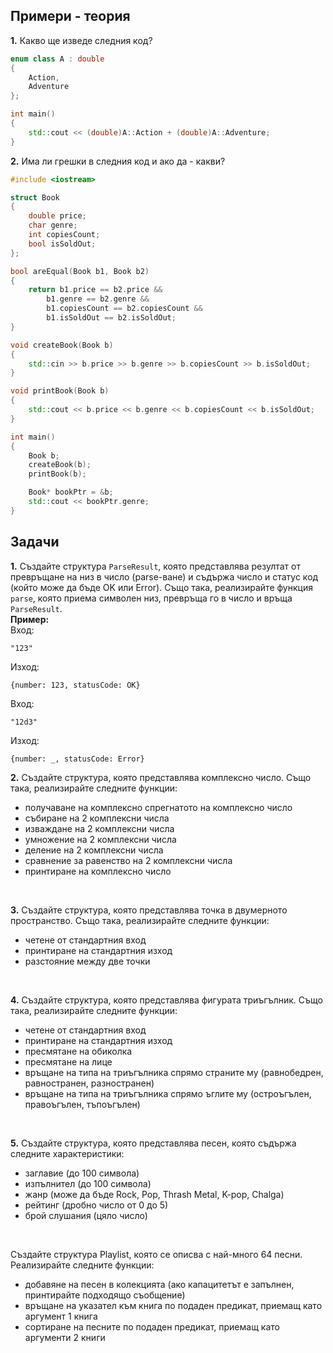 ## Примери - теория
**1.** Какво ще изведе следния код?
```c++
enum class A : double
{
    Action,
    Adventure
};

int main()
{
    std::cout << (double)A::Action + (double)A::Adventure;
}
```
**2.** Има ли грешки в следния код и ако да - какви?
```c++
#include <iostream>

struct Book
{
    double price;
    char genre;
    int copiesCount;
    bool isSoldOut;
};

bool areEqual(Book b1, Book b2)
{
    return b1.price == b2.price && 
        b1.genre == b2.genre && 
        b1.copiesCount == b2.copiesCount && 
        b1.isSoldOut == b2.isSoldOut;
}

void createBook(Book b)
{
    std::cin >> b.price >> b.genre >> b.copiesCount >> b.isSoldOut;
}

void printBook(Book b)
{
    std::cout << b.price << b.genre << b.copiesCount << b.isSoldOut;
}

int main()
{
    Book b;
    createBook(b);
    printBook(b);

    Book* bookPtr = &b;
    std::cout << bookPtr.genre;
}
```
## Задачи
**1.** Създайте структура ```ParseResult```, която представлява резултат от превръщане на низ в число (parse-ване) и съдържа число и статус код (който може да бъде OK или Error).
Също така, реализирайте функция ```parse```, която приема символен низ, превръща го в число и връща ```ParseResult```.
</br>
**Пример:** </br>
Вход:
```
"123"
```
Изход:
```
{number: 123, statusCode: OK}
```
Вход:
```
"12d3"
```
Изход:
```
{number: _, statusCode: Error}
```
**2.** Създайте структура, която представлява комплексно число. Също така, реализирайте следните функции:
- получаване на комплексно спрегнатото на комплексно число
- събиране на 2 комплексни числа
- изваждане на 2 комплексни числа
- умножение на 2 комплексни числа
- деление на 2 комплексни числа
- сравнение за равенство на 2 комплексни числа
- принтиране на комплексно число
</br>

**3.** Създайте структура, която представлява точка в двумерното пространство. Също така, реализирайте следните функции:
- четене от стандартния вход
- принтиране на стандартния изход
- разстояние между две точки
</br>

**4.** Създайте структура, която представлява фигурата триъгълник. Също така, реализирайте следните функции:
- четене от стандартния вход
- принтиране на стандартния изход
- пресмятане на обиколка
- пресмятане на лице
- връщане на типа на триъгълника спрямо страните му (равнобедрен, равностранен, разностранен)
- връщане на типа на триъгълника спрямо ъглите му (остроъгълен, правоъгълен, тъпоъгълен)
</br>


**5.** Създайте структура, която представлява песен, която съдържа следните характеристики:
- заглавие (до 100 символа)
- изпълнител (до 100 символа)
- жанр (може да бъде Rock, Pop, Thrash Metal, K-pop, Chalga)
- рейтинг (дробно число от 0 до 5)
- брой слушания (цяло число)
</br>

Създайте структура Playlist, която се описва с най-много 64 песни. Реализирайте следните функции:
- добавяне на песен в колекцията (ако капацитетът е запълнен, принтирайте подходящо съобщение)
- връщане на указател към книга по подаден предикат, приемащ като аргумент 1 книга
- сортиране на песните по подаден предикат, приемащ като аргументи 2 книги
